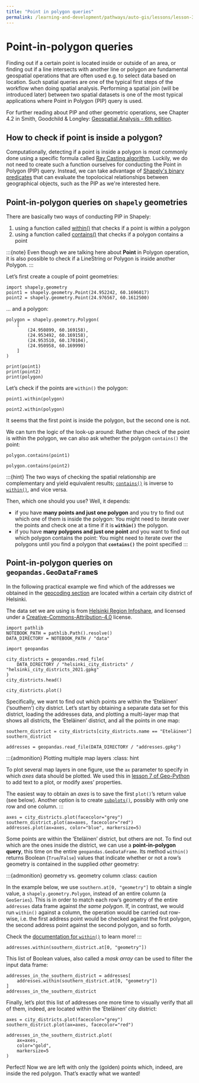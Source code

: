 ```yaml
---
title: "Point in polygon queries"
permalink: /learning-and-development/pathways/auto-gis/lessons/lesson-3/point-in-polygon-queries/
---
```



# Point-in-polygon queries

Finding out if a certain point is located inside or outside of an area,
or finding out if a line intersects with another line or polygon are
fundamental geospatial operations that are often used e.g. to select
data based on location. Such spatial queries are one of the typical
first steps of the workflow when doing spatial analysis. Performing a
spatial join (will be introduced later) between two spatial datasets is
one of the most typical applications where Point in Polygon (PIP) query
is used.

For further reading about PIP and other geometric operations,
see Chapter 4.2 in Smith, Goodchild & Longley: [Geospatial Analysis - 6th edition](https://www.spatialanalysisonline.com/HTML/index.html).


## How to check if point is inside a polygon?

Computationally, detecting if a point is inside a polygon is most commonly done using a specific formula called [Ray Casting algorithm](https://en.wikipedia.org/wiki/Point_in_polygon#Ray_casting_algorithm).
Luckily, we do not need to create such a function ourselves for
conducting the Point in Polygon (PIP) query. Instead, we can take
advantage of [Shapely's binary predicates](https://shapely.readthedocs.io/en/stable/manual.html#binary-predicates)
that can evaluate the topolocical relationships between geographical
objects, such as the PIP as we're interested here.

## Point-in-polygon queries on `shapely` geometries

There are basically two ways of conducting PIP in Shapely:

1. using a function called
   [within()](https://shapely.readthedocs.io/en/stable/manual.html#object.within)
   that checks if a point is within a polygon
2. using a function called
   [contains()](https://shapely.readthedocs.io/en/stable/manual.html#object.contains)
   that checks if a polygon contains a point


:::{note}
Even though we are talking here about **Point** in Polygon
operation, it is also possible to check if a LineString or Polygon is
inside another Polygon.
:::


Let’s first create a couple of point geometries:

```{code-cell}
import shapely.geometry
point1 = shapely.geometry.Point(24.952242, 60.1696017)
point2 = shapely.geometry.Point(24.976567, 60.1612500)
```

... and a polygon:

```{code-cell}
polygon = shapely.geometry.Polygon(
    [
        (24.950899, 60.169158),
        (24.953492, 60.169158),
        (24.953510, 60.170104),
        (24.950958, 60.169990)
    ]
)
```

```{code-cell}
print(point1)
print(point2)
print(polygon)
```

Let’s check if the points are `within()` the polygon:

```{code-cell}
point1.within(polygon)
```

```{code-cell}
point2.within(polygon)
```

It seems that the first point is inside the polygon, but the second one is not.

We can turn the logic of the look-up around: Rather than check of the point is
within the polygon, we can also ask whether the polygon `contains()` the point:

```{code-cell}
polygon.contains(point1)
```

```{code-cell}
polygon.contains(point2)
```

:::{hint}
The two ways of checking the spatial relationship are complementary and yield
equivalent results;
[`contains()`](https://shapely.readthedocs.io/en/stable/manual.html#object.contains)
is inverse to
[`within()`](https://shapely.readthedocs.io/en/stable/manual.html#object.within),
and vice versa.

Then, which one should you use? Well, it depends:

-  if you have **many points and just one polygon** and you try to find out
   which one of them is inside the polygon: You might need to iterate over the
   points and check one at a time if it is **`within()`** the polygon.
-  if you have **many polygons and just one point** and you want to find out
   which polygon contains the point: You might need to iterate over the
   polygons until you find a polygon that **`contains()`** the point specified
:::


## Point-in-polygon queries on `geopandas.GeoDataFrame`s

In the following practical example we find which of the addresses we obtained
in the [geocoding section](geocoding-in-geopandas) are located within a certain
city district of Helsinki.

The data set we are using is from [Helsinki Region Infoshare](https://hri.fi/data/en_GB/dataset/helsingin-piirijako), and licensed under a [Creative-Commons-Attribution-4.0](https://creativecommons.org/licenses/by/4.0/) license.

```{code-cell}
import pathlib
NOTEBOOK_PATH = pathlib.Path().resolve()
DATA_DIRECTORY = NOTEBOOK_PATH / "data"
```

```{code-cell}
import geopandas

city_districts = geopandas.read_file(
    DATA_DIRECTORY / "helsinki_city_districts" / "helsinki_city_districts_2021.gpkg"
)
city_districts.head()
```

```{code-cell}
city_districts.plot()
```

Specifically, we want to find out which points are within the ‘Eteläinen’
(‘southern’) city district. Let’s start by obtaining a separate data set for
this district, loading the addresses data, and plotting a multi-layer map
that shows all districts, the ‘Eteläinen’ district, and all the points in
one map:

```{code-cell}
southern_district = city_districts[city_districts.name == "Eteläinen"]
southern_district
```

```{code-cell}
addresses = geopandas.read_file(DATA_DIRECTORY / "addresses.gpkg")
```

:::{admonition} Plotting multiple map layers
:class: hint

To plot several map layers in one figure, use the `ax` parameter to specify in
which *axes* data should be plotted. We used this in [lesson 7 of
Geo-Python](https://geo-python-site.readthedocs.io/en/latest/notebooks/L7/matplotlib.html) to add text to a plot, or modify axes’ properties.

The easiest way to obtain an *axes* is to save the first `plot()`’s
return value (see below). Another option is to create [`subplots()`](https://geo-python-site.readthedocs.io/en/latest/notebooks/L7/advanced-plotting.html#using-subplots), possibly with only one row and one column.
:::

```{code-cell}
axes = city_districts.plot(facecolor="grey")
southern_district.plot(ax=axes, facecolor="red")
addresses.plot(ax=axes, color="blue", markersize=5)
```

Some points are within the ‘Eteläinen’ district, but others are not. To find
out which are the ones inside the district, we can use a **point-in-polygon
query**, this time on the entire `geopandas.GeoDataFrame`. Its method
`within()` returns Boolean (`True`/`False`) values that indicate whether or not
a row’s geometry is contained in the supplied *other* geometry:


:::{admonition} geometry vs. geometry column
:class: caution

In the example below, we use `southern.at[0, "geometry"]` to obtain a single
value, a `shapely.geometry.Polygon`, instead of an entire column (a
`GeoSeries`). This is in order to match each row’s geometry of the entire
`addresses` data frame against *the same polygon*. If, in contrast, we would
run `within()` against a column, the operation would be carried out row-wise,
i.e. the first address point would be checked against the first polygon, the
second address point against the second polygon, and so forth.

Check the [documentation for
`within()`](https://geopandas.org/en/stable/docs/reference/api/geopandas.GeoSeries.within.html)
to learn more!
:::


```{code-cell}
addresses.within(southern_district.at[0, "geometry"])
```

This list of Boolean values, also called a *mask array* can be used to filter
the input data frame:

```{code-cell}
addresses_in_the_southern_district = addresses[
    addresses.within(southern_district.at[0, "geometry"])
]
addresses_in_the_southern_district
```

Finally, let’s plot this list of addresses one more time to visually verify
that all of them, indeed, are located within the ‘Eteläinen’ city district:

```{code-cell}
axes = city_districts.plot(facecolor="grey")
southern_district.plot(ax=axes, facecolor="red")

addresses_in_the_southern_district.plot(
    ax=axes,
    color="gold",
    markersize=5
)
```

Perfect! Now we are left with only the (golden) points which, indeed, are
inside the red polygon. That’s exactly what we wanted!
